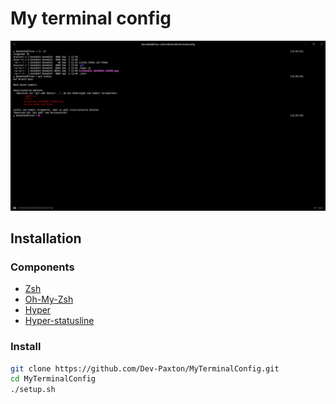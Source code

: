 # My terminal config
![preview](./preview.png)

## Installation

### Components
- [Zsh](https://www.zsh.org/)
- [Oh-My-Zsh](https://github.com/ohmyzsh/ohmyzsh)
- [Hyper](https://github.com/vercel/hyper/releases)
- [Hyper-statusline](https://github.com/henrikruscon/hyper-statusline)

### Install
```bash
git clone https://github.com/Dev-Paxton/MyTerminalConfig.git
cd MyTerminalConfig
./setup.sh
```
